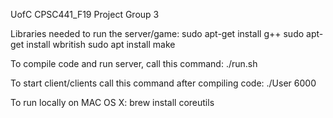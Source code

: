 UofC CPSC441_F19 Project Group 3

Libraries needed to run the server/game: 
sudo apt-get install g++
sudo apt-get install wbritish
sudo apt install make  

To compile code and run server, call this command:
./run.sh

To start client/clients call this command after compiling code:
./User 6000



To run locally on MAC OS X: brew install coreutils
